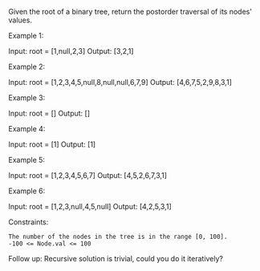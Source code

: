 Given the root of a binary tree, return the postorder traversal of its nodes' values.


Example 1:

Input: root = [1,null,2,3]
Output: [3,2,1]

Example 2:

Input: root = [1,2,3,4,5,null,8,null,null,6,7,9]
Output: [4,6,7,5,2,9,8,3,1]

Example 3:

Input: root = []
Output: []

Example 4:

Input: root = [1]
Output: [1]

Example 5:

Input: root = [1,2,3,4,5,6,7]
Output: [4,5,2,6,7,3,1]

Example 6:

Input: root = [1,2,3,null,4,5,null]
Output: [4,2,5,3,1]


Constraints:

    The number of the nodes in the tree is in the range [0, 100].
    -100 <= Node.val <= 100

 
Follow up: Recursive solution is trivial, could you do it iteratively?
